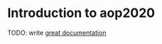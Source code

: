 # Introduction to aop2020

TODO: write [great documentation](http://jacobian.org/writing/what-to-write/)
